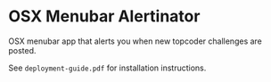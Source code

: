 # OSX Menubar Alertinator

OSX menubar app that alerts you when new topcoder challenges are posted.

See `deployment-guide.pdf` for installation instructions.

